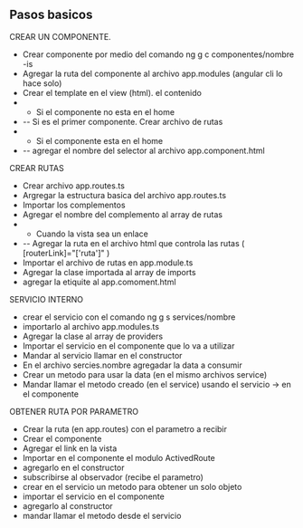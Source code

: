 ## Pasos basicos
CREAR UN COMPONENTE.
- Crear componente por medio del comando ng g c componentes/nombre -is
- Agregar la ruta del componente al archivo app.modules (angular cli lo hace solo)
- Crear el template en el view (html). el contenido
- - Si el componente no esta en el home
- -- Si es el primer componente. Crear archivo de rutas
- - Si el componente esta en el home
- -- agregar el nombre del selector al archivo app.component.html

CREAR RUTAS
- Crear archivo app.routes.ts
- Argregar la estructura basica del archivo app.routes.ts
- Importar los complementos
- Agregar el nombre del complemento al array de rutas
- - Cuando la vista sea un enlace
- -- Agregar la ruta en el archivo html que controla las rutas ( [routerLink]="['ruta']" )
- Importar el archivo de rutas en app.module.ts
- Agregar la clase importada al array de imports
- agregar la etiquite <router-outlet> al app.comoment.html

SERVICIO INTERNO
- crear el servicio con el comando ng g s services/nombre
- importarlo al archivo app.modules.ts
- Agregar la clase al array de providers
- Importar el servicio en el componente que lo va a utilizar
- Mandar al servicio llamar en el constructor
- En el archivo sercies.nombre agregadar la data a consumir
- Crear un metodo para usar la data (en el mismo archivos service)
- Mandar llamar el metodo creado (en el service) usando el servicio -> en el componente

OBTENER RUTA POR PARAMETRO
- Crear la ruta (en app.routes) con el parametro a recibir
- Crear el componente
- Agregar el link en la vista
- Importar en el componente el modulo ActivedRoute
- agregarlo en el constructor
- subscribirse al observador (recibe el parametro)
- crear en el servicio un metodo para obtener un solo objeto
- importar el servicio en el componente
- agregarlo al constructor
- mandar llamar el metodo desde el servicio 
